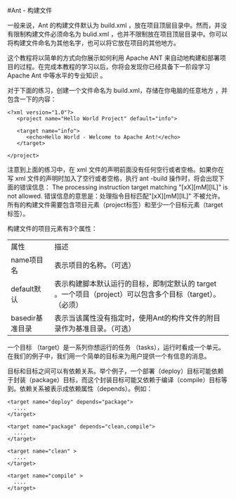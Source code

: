 ﻿#Ant - 构建文件

一般来说，Ant 的构建文件默认为 build.xml ，放在项目顶层目录中。然而，并没有限制构建文件必须命名为 bulid.xml ，也并不限制放在项目顶层目录中。你可以将构建文件命名为其他名字，也可以将它放在项目的其他地方。
 
 这个教程将以简单的方式向你展示如何利用 Apache ANT 来自动地构建和部署项目的过程。在完成本教程的学习以后，你将会发现你已经具备下一阶段学习Apache Ant 中等水平的专业知识 。
 
对于下面的练习，创建一个文件命名为 build.xml，存储在你电脑的任意地方 ，并包含一下的内容：

```
<?xml version="1.0"?>
   <project name="Hello World Project" default="info">
   
   <target name="info">
      <echo>Hello World - Welcome to Apache Ant!</echo>
   </target>
   
</project>
```

注意到上面的练习中，在 xml 文件的声明前面没有任何空行或者空格。如果你在写 xml 文件的声明时加入了空行或者空格，执行 ant -build 操作时，将会出现下面的错误信息：
The processing instruction target matching "[xX][mM][lL]" is not allowed. 
错误信息的意思是：处理指令目标匹配"[xX][mM][lL]" 不被允许。所有的构建文件需要包含项目元素（project标签）和至少一个目标元素（target标签）。

构建文件的项目元素<project>有3个属性：

<table>
<tr><td>属性</td><td>描述</td></tr>
<tr><td>name项目名</td><td>表示项目的名称。（可选）</td></tr>
<tr><td>default默认</td><td>表示构建脚本默认运行的目标，即制定默认的 target 。一个项目（project）可以包含多个目标（target）。（必须）</td></tr>
<tr><td>basedir基准目录</td><td>表示当该属性没有指定时，使用Ant的构件文件的附目录作为基准目录。（可选）</td></tr>
</table>


一个目标 （target）是一系列你想运行的任务 （tasks），运行时看成一个单元。在我们的例子中，我们用一个简单的目标来为用户提供一个有信息的消息。

目标和目标之间可以有依赖关系。举个例子，一个部署（deploy）目标可能依赖于封装（package）目标，而这个封装目标可能又依赖于编译（compile）目标等到。依赖关系被表示成依赖属性（depends）。例如：

```
<target name="deploy" depends="package">
  ....
</target>

<target name="package" depends="clean,compile">
  ....
</target>

<target name="clean" >
  ....
</target>

<target name="compile" >
  ....
</target>
```